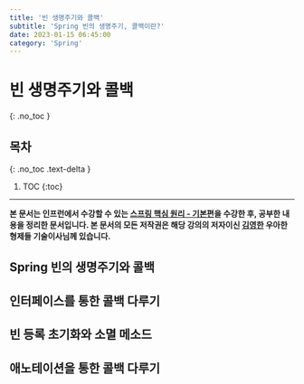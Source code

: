 ```yaml
---
title: '빈 생명주기와 콜백'
subtitle: 'Spring 빈의 생명주기, 콜백이란?'
date: 2023-01-15 06:45:00
category: 'Spring'
---
```


# 빈 생명주기와 콜백
{: .no_toc }

## 목차
{: .no_toc .text-delta }

1. TOC
{:toc}

---

**본 문서는 인프런에서 수강할 수 있는 [스프링 핵심 원리 - 기본편](https://inflearn.com/course/스프링-핵심-원리-기본편)을 수강한 후, 공부한 내용을 정리한 문서입니다. 본 문서의 모든 저작권은 해당 강의의 저자이신 [김영한](https://inflearn.com/users/@yh) 우아한형제들 기술이사님께 있습니다.**

## Spring 빈의 생명주기와 콜백

## 인터페이스를 통한 콜백 다루기

## 빈 등록 초기화와 소멸 메소드

## 애노테이션을 통한 콜백 다루기